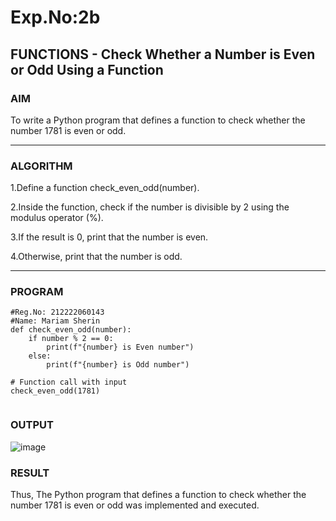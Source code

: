 # Exp.No:2b  
## FUNCTIONS - Check Whether a Number is Even or Odd Using a Function

### AIM  
To write a Python program that defines a function to check whether the number 1781 is even or odd.

---

### ALGORITHM

1.Define a function check_even_odd(number).

2.Inside the function, check if the number is divisible by 2 using the modulus operator (%).

3.If the result is 0, print that the number is even.

4.Otherwise, print that the number is odd.

---

### PROGRAM
```
#Reg.No: 212222060143
#Name: Mariam Sherin
def check_even_odd(number):
    if number % 2 == 0:
        print(f"{number} is Even number")
    else:
        print(f"{number} is Odd number")

# Function call with input
check_even_odd(1781)


```
### OUTPUT
![image](https://github.com/user-attachments/assets/c9a5ffee-d7bc-4b14-baf4-0752e0dcb45c)

### RESULT
Thus, The Python program that defines a function to check whether the number 1781 is even or odd was implemented and executed.
